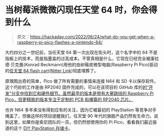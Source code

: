 # 当树莓派微微闪现任天堂 64 时，你会得到什么

> 原文：<https://hackaday.com/2022/06/24/what-do-you-get-when-a-raspberry-pi-pico-flashes-a-nintendo-64/>

大约四分之一世纪前，当任天堂 64 第一次出现在街头时，这个名字中的 64 不是指板上的技术，而是指墨盒的过高成本。不管真相是什么，它现在已经完全被康拉德·贝克曼(Konrad Beckmann)用他的由树莓皮微型电脑(Raspberry Pi Pico)驱动的[任天堂 64 flash cart](https://twitter.com/kbeckmann/status/1539738410063208454)([Nitter Link](https://nitter.net/kbeckmann/status/1539738410063208454))彻底埋葬了。

原理图出奇的简单，Pico 做了所有需要的事情来连接 N64 和 SD 卡以保存软件。这个巧妙的工作是由 RP2040 固件完成的，可以在该项目的 GitHub 库的[的“开发”分支中找到它和硬件细节。虽然最早的版本是带有大量跳线的 Raspberry Pi Pico，但更精致的版本专注于定制的 PCB 和裸露的 RP2040 芯片。](https://github.com/kbeckmann/PicoCart64)

也许 N64 多年来没有得到应有的关注，因为它被最初的 PlayStation 等竞争对手掩盖了，但像这样的项目提醒我们，任天堂 90 年代的旗舰产品仍然有生命力。说到这里，如果你是索尼团队的一员，但仍然想使用你的 Pi Pico，看看我们最近报道的这个 [DIY PlayStation 存储卡](https://hackaday.com/2022/06/13/raspberry-pi-pico-replaces-playstation-memory-card/)。
